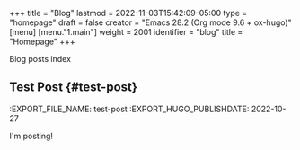 +++
title = "Blog"
lastmod = 2022-11-03T15:42:09-05:00
type = "homepage"
draft = false
creator = "Emacs 28.2 (Org mode 9.6 + ox-hugo)"
[menu]
  [menu."1.main"]
    weight = 2001
    identifier = "blog"
    title = "Homepage"
+++

Blog posts index


## Test Post {#test-post}

:EXPORT_FILE_NAME: test-post
:EXPORT_HUGO_PUBLISHDATE: 2022-10-27

I'm posting!
